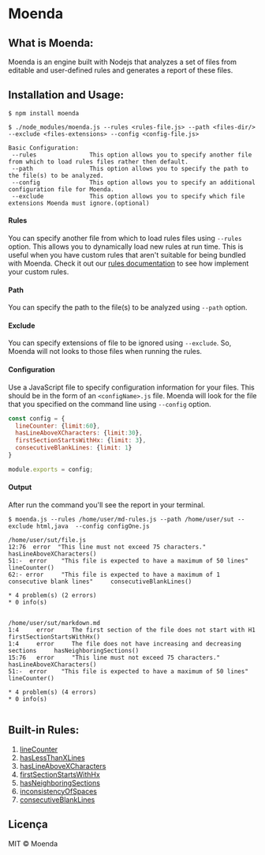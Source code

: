 # Moenda

## What is Moenda:

Moenda is an engine built with Nodejs that analyzes a set of files from editable and user-defined rules and generates a report of these files.

## Installation and Usage:

```
$ npm install moenda

$ ./node_modules/moenda.js --rules <rules-file.js> --path <files-dir/> --exclude <files-extensions> --config <config-file.js>
 
Basic Configuration:
 --rules               This option allows you to specify another file from which to load rules files rather then default. 
 --path                This option allows you to specify the path to the file(s) to be analyzed.
 --config              This option allows you to specify an additional configuration file for Moenda.
 --exclude             This option allows you to specify which file extensions Moenda must ignore.(optional)
```
   
#### Rules
You can specify another file from which to load rules files using `--rules` option. This allows you to dynamically load new rules at run time. This is useful when you have custom rules that aren't suitable for being bundled with Moenda. Check it out our [rules documentation](https://github.com/SPLAB-UFCG/Moenda/blob/master/rules.md) to see how implement your custom rules.

#### Path
You can specify the path to the file(s) to be analyzed using `--path` option.

#### Exclude 
You can specify extensions of file to be ignored using `--exclude`. So, Moenda will not looks to those files when running the rules.


#### Configuration
Use a JavaScript file to specify configuration information for your files. This should be in the form of an `<configName>.js` file. Moenda will look for the file that you specified on the command line using `--config` option.


```js
const config = {
  lineCounter: {limit:60},
  hasLineAboveXCharacters: {limit:30},
  firstSectionStartsWithHx: {limit: 3},
  consecutiveBlankLines: {limit: 1}
}

module.exports = config;
```
#### Output
After run the command you'll see the report in your terminal.
```shell
$ moenda.js --rules /home/user/md-rules.js --path /home/user/sut --exclude html,java  --config configOne.js

/home/user/sut/file.js
12:76  error  "This line must not exceed 75 characters."     hasLineAboveXCharacters()
51:-  error    "This file is expected to have a maximum of 50 lines"   lineCounter()
62:- error     "This file is expected to have a maximum of 1 consecutive blank lines"     consecutiveBlankLines()

* 4 problem(s) (2 errors)
* 0 info(s)


/home/user/sut/markdown.md
1:4     error     The first section of the file does not start with H1     firstSectionStartsWithHx()
1:4     error     The file does not have increasing and decreasing sections     hasNeighboringSections()
15:76   error     "This line must not exceed 75 characters."     hasLineAboveXCharacters()
51:-  error    "This file is expected to have a maximum of 50 lines"   lineCounter()

* 4 problem(s) (4 errors)
* 0 info(s)
  

```

## Built-in Rules:

  1. [lineCounter](https://github.com/SPLAB-UFCG/Moenda/blob/master/src/index.js#L6)  
  2. [hasLessThanXLines](https://github.com/SPLAB-UFCG/Moenda/blob/master/src/index.js#L37)  
  3. [hasLineAboveXCharacters](https://github.com/SPLAB-UFCG/Moenda/blob/master/src/index.js#L68)    
  4. [firstSectionStartsWithHx](https://github.com/SPLAB-UFCG/Moenda/blob/master/src/index.js#L103)    
  5. [hasNeighboringSections](https://github.com/SPLAB-UFCG/Moenda/blob/master/src/index.js#L159)  
  6. [inconsistencyOfSpaces](https://github.com/SPLAB-UFCG/Moenda/blob/master/src/index.js#L209)  
  7. [consecutiveBlankLines](https://github.com/SPLAB-UFCG/Moenda/blob/master/src/index.js#L260)  




## Licença

MIT © Moenda
